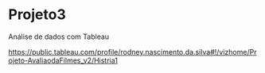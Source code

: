 # Projeto3
Análise de dados com Tableau

https://public.tableau.com/profile/rodney.nascimento.da.silva#!/vizhome/Projeto-AvaliaodaFilmes_v2/Histria1
